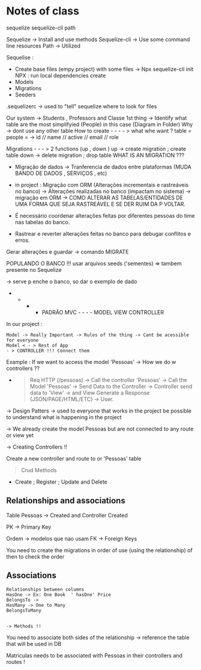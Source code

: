# Notes of class

sequelize sequelize-cli path

Sequelize ->  Install and use methods
Sequelize-cli -> Use some command line resources
Path -> Utilized 


Sequelise :
- Create base files (empy project) with some files
-> Npx sequelize-cli init 
NPX : run local dependencies 
create
- Models
- Migrations
- Seeders

.sequelizerc -> used to "tell" sequelize where to look for files


Our system -> Students , Professors and Classe
1st thing -> Identify what table are the most simplifyied (People) in this case (Diagram in Folder)
Why -> dont use any other table 
How to create - - - -  >    what whe want ? table = people = -> id // name // active // email // role


Migrations - - - > 2 functions (up , down )
up -> create migration ; create table
down -> delete migration ; drop table
WHAT IS AN MIGRATION ???

- Migração de dados -> Tranferencia de dados entre plataformas (MUDA BANDO DE DADOS , SERVIÇOS , etc)
- in project : Migração com ORM (Alterações incrementais e rastreáveis no banco) -> Alterações realizadas no banco (impactam no sistema) -> migração em ORM -> COMO ALTERAR AS TABELAS/ENTIDADES DE UMA FORMA QUE SEJA RASTREÁVEL E SE DER RUIM DA P VOLTAR.

- É necessário coordenar alterações feitas por diferentes pessoas do time nas tabelas do banco.
- Rastrear e reverter alterações feitas no banco para debugar conflitos e erros.

Gerar alterações e guardar -> comando MIGRATE



POPULANDO O BANCO !!!
usar arquivos seeds ('sementes) => tambem presente no Sequelize

-> serve p enche o banco, so dar o exemplo de dado



- - - - PADRÃO MVC - - - -
MODEL
VIEW
CONTROLLER

In our project :


    Model -> Really Important -> Rules of the thing -> Cant be acessible for everyone 
    Model < - > Rest of App
    - > CONTROLLER !!! Connect them


Example : If we want to access the model 'Pessoas' -> How we do w controllers ??
- > Req HTTP (/pessoas) -> Call the controller 'Pessoas' -> Call the Model 'Pessoas' -> Send Data to the Controller -> Controller send data to 'View' -> and View Generate a Response (JSON/PAGE/HTML/ETC) -> User.

-> Design Patters -> used to everyone that works in the project be possible to understand what is happening in the project


-> We already create the model Pessoas but are not connected to any route or view yet


-> Creating Controllers !!

Create a new controller and route to or 'Pessoas' table


> Crud Methods
- Create ; Register ; Update and Delete



## Relationships and associations

Table Pessoas -> Created and  Controller Created

PK -> Primary Key

Ordem -> modelos que nao usam FK -> Foreign Keys

You need to create the migrations in order of use (using the relationship) of then to check the order   


## Associations 
    Relationships between columns
    HasOne -> Ex: One Book  ' hasOne' Price
    BelongsTo -> 
    HasMany -> One to Many
    BelongsToMany


    -> Methods !!


You need to associate both sides of the relationship -> reference the table that will be used in DB

Matriculas needs to be associated with Pessoas in their controllers and routes !





